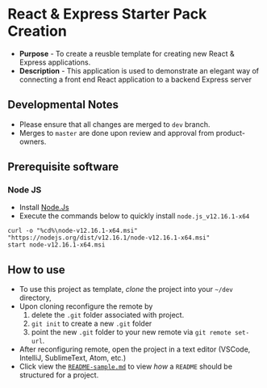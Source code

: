 # React & Express Starter Pack Creation
* **Purpose** - To create a reusble template for creating new React & Express applications.
* **Description** - This application is used to demonstrate an elegant way of connecting a front end React application to a backend Express server

## Developmental Notes
* Please ensure that all changes are merged to `dev` branch.
* Merges to `master` are done upon review and approval from product-owners.

## Prerequisite software
### Node JS
* Install [Node.Js](https://nodejs.org/en/)
* Execute the commands below to quickly install `node.js_v12.16.1-x64`
```batch
curl -o "%cd%\node-v12.16.1-x64.msi" "https://nodejs.org/dist/v12.16.1/node-v12.16.1-x64.msi"
start node-v12.16.1-x64.msi
```

## How to use
* To use this project as template, _clone_ the project into your `~/dev` directory,  
* Upon cloning reconfigure the remote by
    1. delete the `.git` folder associated with project.
    2. `git init` to create a new `.git` folder
    3. point the new `.git` folder to your new remote via `git remote set-url`.
* After reconfiguring remote, open the project in a text editor (VSCode, IntelliJ, SublimeText, Atom, etc.)
* Click view the [`README-sample.md`](./README-sample.md) to view _how_ a `README` should be structured for a project.
